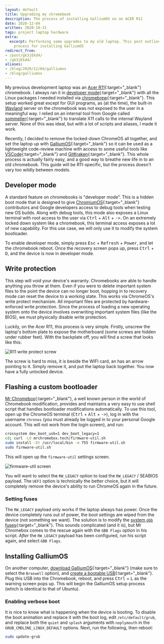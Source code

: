 ```yaml
---
layout: default
title: Upgrading my chromebook
description: The process of installing GalliumOS on an ACER R11
date: 2020-12-04
written: 2020-10-31
tags: project laptop hardware
extra:
  excerpt: Performing some upgrades to my old laptop. This post outlines the setup
    process for installing GalliumOS
redirect_from:
- /post/gk3jEkd4/
- /gk3jEkd4/
aliases:
- /blog/2020/12/04/galliumos
- /blog/galliumos
---
```


My previous development laptop was an [Acer R11](https://www.acer.com/ac/en/CA/content/series/acerchromebookr11){:target="_blank"} chromebook. I always ran it in [developer mode](https://chromium.googlesource.com/chromiumos/docs/+/master/developer_mode.md){:target="_blank"} with all the Linux packages I needed installed via [chromebrew](https://github.com/skycocker/chromebrew){:target="_blank"}. This setup worked great except for GUI programs, as (at the time), the built-in [Wayland](https://en.wikipedia.org/wiki/Wayland_(display_server_protocol){:target="_blank"}) server on the chromebook was not exposed to the user in a meaningful way. I relied on an internal tool from Google called [sommelier](https://chromium.googlesource.com/chromiumos/platform2/+/HEAD/vm_tools/sommelier/){:target="_blank"} to translate X11 calls to the internal Wayland server. None of this was ideal, but with a lot of scripts and aliases, I made it work.

Recently, I decided to remove the locked-down ChromeOS all together, and set the laptop up with [GalliumOS](https://galliumos.org){:target="_blank"} so it can be used as a lightweight code-review machine with access to some useful tools like [VSCode](https://code.visualstudio.com/){:target="_blank"} and [GitKraken](https://www.gitkraken.com/){:target="_blank"}. This whole process is actually fairly easy, and a good way to breathe new life in to an old chromebook. This guide will be R11-specific, but the process doesn't vary too wildly between models.

## Developer mode

A standard feature on chromebooks is "developer mode". This is a hidden boot mode that is designed to give [ChromiumOS](https://www.chromium.org/chromium-os){:target="_blank"} contributors and Google developers access to debug tools when testing new OS builds. Along with debug tools, this mode also exposes a Linux terminal with root access to the user via <kbd>Ctrl</kbd> + <kbd>Alt</kbd> + <kbd>-></kbd>. On an extremely locked down system like a chromebook, this terminal access exposes a lot of new capability. For this use case, we will only use it to modify the system bootloader.

To enable developer mode, simply press <kbd>Esc</kbd> + <kbd>Refresh</kbd> + <kbd>Power</kbd>, and let the chromebook reboot. Once the recovery screen pops up, press <kbd>Ctrl</kbd> + <kbd>D</kbd>, and the device is now in developer mode.

## Write protection

This step will void your device's warranty. Chromebooks are able to handle anything you throw at them. Even if you were to delete important system files to the point the device can no longer boot, hopping in to recovery mode can reset the device to a working state. This works via ChromeOS's write protect mechanism. All important files are protected by hardware-enforced write protection. Since the process of loading a new operating system onto the device involves overwriting important system files (like the BIOS), we must physically disable write protection.

Luckily, on the Acer R11, this process is very simple. Firstly, unscrew the laptop's bottom plate to expose the motherboard (some screws are hidden under rubber feet). With the backplate off, you will find a screw that looks like this:

![R11 write protect screw](/assets/blog/galliumos/arcer_r11_screw.jpg)

The screw is hard to miss, it is beside the WIFI card, an has an arrow pointing to it. Simply remove it, and put the laptop back together. You now have a fully unlocked device.

## Flashing a custom bootloader

[Mr Chromebox](https://mrchromebox.tech){:target="_blank"}, a well known person in the world of Chromebook modification, provides and maintains a very easy to use shell script that handles bootloader modifications automatically. To use this tool, open up the ChromeOS terminal (<kbd>Ctrl</kbd> + <kbd>Alt</kbd> + <kbd>-></kbd>), log in with the username `chronos` (you must already be logged in to your personal Google account. This will not work from the login screen), and run:

```sh
crossystem dev_boot_usb=1 dev_boot_legacy=1
cd; curl -LO mrchromebox.tech/firmware-util.sh
sudo install -Dt /usr/local/bin -m 755 firmware-util.sh
sudo firmware-util.sh
```

This will open up the `firmware-util` settings screen.

![firmware-util screen](/assets/blog/galliumos/fwutil_cros_wp-on.png)

You will want to select the `RW_LEGACY` option to load the `RW_LEGACY` / SEABIOS payload. The `UEFI` option is technically the better choice, but it will completely remove the device's ability to run ChromeOS again in the future.

### Setting fuses

The `RW_LEGACY` payload only works if the laptop always has power. Once the device completely runs out of power, the boot settings are wiped from the device (not something we want). The solution is to modify the [system `gbb` fuses](https://chromium.googlesource.com/chromiumos/platform/vboot/+/master/_vboot_reference/firmware/include/gbb_header.h){:target="_blank"}. This sounds complicated (and it is), but Mr Chromebox comes to the rescue again with the `GBB Flags` option in his script. *After* the `RW_LEGACY` payload has been configured, run his script again, and select `GBB Flags`.

## Installing GalliumOS

On another computer, [download GalliumOS](https://galliumos.org/download){:target="_blank"} (make sure to select the `Braswell` option), and [create a bootable USB](https://wiki.galliumos.org/Installing/Creating_Bootable_USB){:target="_blank"}. Plug this USB into the Chromebook, reboot, and press <kbd>Ctrl</kbd> + <kbd>L</kbd> as the warning screen pops up. This will begin the GalliumOS setup process (which is identical to that of Ubuntu).

### Enabling verbose boot

It is nice to know what is happening when the device is booting. To disable the boot animation and replace it with the boot log, edit `/etc/default/grub`, and replace both the `quiet` and `splash` arguments with `noplymouth` in the `GRUB_CMDLINE_LINUX_DEFAULT` options. Next, run the following, then reboot:

```sh
sudo update-grub
```

<!--
https://imgur.com/a/GuyYz

https://medium.com/@simstems/how-i-got-the-acer-chromebook-r11-cb5-132t-to-run-parrot-security-os-without-crouton-d282a110060a

https://wiki.galliumos.org/Hardware_Compatibility

https://chromium.googlesource.com/chromiumos/platform/vboot/+/master/_vboot_reference/firmware/include/gbb_header.h
-->
